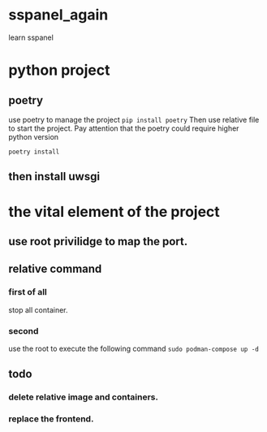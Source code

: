 # sspanel_again
learn sspanel

# python project
## poetry
use poetry to manage the project
```pip install poetry```
Then use relative file to start the project.
Pay attention that the poetry could require higher python version

```poetry install```
## then install uwsgi

# the vital element of the project
## use root privilidge to map the port.

## relative command
### first of all
stop all container.
### second
use the root to execute the following command
```sudo podman-compose up -d ```

## todo
### delete relative image and containers.

### replace the frontend.
